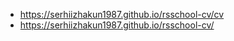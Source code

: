 - https://serhiizhakun1987.github.io/rsschool-cv/cv
- https://serhiizhakun1987.github.io/rsschool-cv/